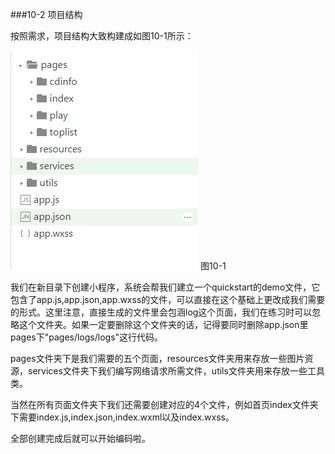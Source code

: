 ###10-2 项目结构


按照需求，项目结构大致构建成如图10-1所示：


![](/assets/10-1.png) 图10-1


我们在新目录下创建小程序，系统会帮我们建立一个quickstart的demo文件，它包含了app.js,app.json,app.wxss的文件，可以直接在这个基础上更改成我们需要的形式。这里注意，直接生成的文件里会包涵log这个页面，我们在练习时可以忽略这个文件夹。如果一定要删除这个文件夹的话，记得要同时删除app.json里pages下"pages/logs/logs"这行代码。


pages文件夹下是我们需要的五个页面，resources文件夹用来存放一些图片资源，services文件夹下我们编写网络请求所需文件，utils文件夹用来存放一些工具类。


当然在所有页面文件夹下我们还需要创建对应的4个文件，例如首页index文件夹下需要index.js,index.json,index.wxml以及index.wxss。


全部创建完成后就可以开始编码啦。
